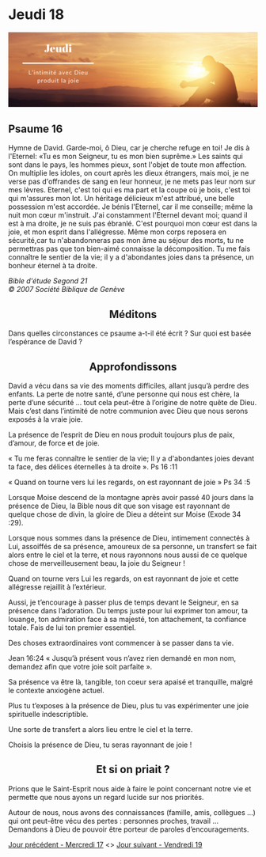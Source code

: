 # Jeudi 18
![alt text](images/SDP-Jeudi.png "Jeudi 18 - L’intimité avec Dieu produit la joie")

## Psaume 16

Hymne de David.
Garde-moi, ô Dieu, car je cherche refuge en toi!
Je dis à l'Eternel: «Tu es mon Seigneur, tu es mon bien suprême.»
Les saints qui sont dans le pays, les hommes pieux, sont l'objet de toute mon affection.
On multiplie les idoles, on court après les dieux étrangers, mais moi, je ne verse pas d'offrandes de sang en leur honneur, je ne mets pas leur nom sur mes lèvres.
Eternel, c'est toi qui es ma part et la coupe où je bois, c'est toi qui m'assures mon lot.
Un héritage délicieux m'est attribué, une belle possession m'est accordée.
Je bénis l'Eternel, car il me conseille; même la nuit mon cœur m'instruit.
J'ai constamment l'Eternel devant moi; quand il est à ma droite, je ne suis pas ébranlé.
C'est pourquoi mon cœur est dans la joie, et mon esprit dans l'allégresse.
Même mon corps reposera en sécurité,car tu n'abandonneras pas mon âme au séjour des morts, tu ne permettras pas que ton bien-aimé connaisse la décomposition.
Tu me fais connaître le sentier de la vie; il y a d'abondantes joies dans ta présence, un bonheur éternel à ta droite.

<i>Bible d'étude Segond 21<br />
© 2007 Société Biblique de Genève</i>

<center><h2>Méditons</h2></center>

Dans quelles circonstances ce psaume a-t-il été écrit ? Sur quoi est basée l’espérance de David ?

<center><h2>Approfondissons</h2></center>

David a vécu dans sa vie des moments difficiles, allant jusqu’à perdre des enfants. La perte de notre santé, d’une personne qui nous est chère, la perte d’une sécurité … tout cela peut-être à l’origine de notre quête de Dieu. Mais c’est dans l’intimité de notre communion avec Dieu que nous serons exposés à la vraie joie.

La présence de l’esprit de Dieu en nous produit toujours plus de paix, d’amour, de force et de joie.

« Tu me feras connaître le sentier de la vie; Il y a d'abondantes joies devant ta face, des délices éternelles à ta droite ». Ps 16 :11

« Quand on tourne vers lui les regards, on est rayonnant de joie » Ps 34 :5

Lorsque Moise descend de la montagne après avoir passé 40 jours dans la présence de Dieu, la Bible nous dit que son visage est rayonnant de quelque chose de divin, la gloire de Dieu a déteint sur Moise (Exode 34 :29).

Lorsque nous sommes dans la présence de Dieu, intimement connectés à Lui, assoiffés de sa présence, amoureux de sa personne, un transfert se fait alors entre le ciel et la terre, et nous rayonnons nous aussi de ce quelque chose de merveilleusement beau, la joie du Seigneur !

Quand on tourne vers Lui les regards, on est rayonnant de joie et cette allégresse rejaillit à l’extérieur.

Aussi, je t’encourage à passer plus de temps devant le Seigneur, en sa présence dans l’adoration. Du temps juste pour lui exprimer ton amour, ta louange, ton admiration face à sa majesté, ton attachement, ta confiance totale. Fais de lui ton premier essentiel.

Des choses extraordinaires vont commencer à se passer dans ta vie.

Jean 16:24 « Jusqu’à présent vous n’avez rien demandé en mon nom, demandez afin que votre joie soit parfaite ».

Sa présence va être là, tangible, ton coeur sera apaisé et tranquille, malgré le contexte anxiogène actuel.

Plus tu t’exposes à la présence de Dieu, plus tu vas expérimenter une joie spirituelle indescriptible.

Une sorte de transfert a alors lieu entre le ciel et la terre. 

Choisis la présence de Dieu, tu seras rayonnant de joie !

<center><h2>Et si on priait ?</h2></center>

Prions que le Saint-Esprit nous aide à faire le point concernant notre vie et permette que nous ayons un regard lucide sur nos priorités.

Autour de nous, nous avons des connaissances (famille, amis, collègues …) qui ont peut-être vécu des pertes : personnes proches, travail ... Demandons à Dieu de pouvoir être porteur de paroles d’encouragements.

[Jour précédent - Mercredi 17](mercredi.md) <>
[Jour suivant - Vendredi 19](vendredi.md)